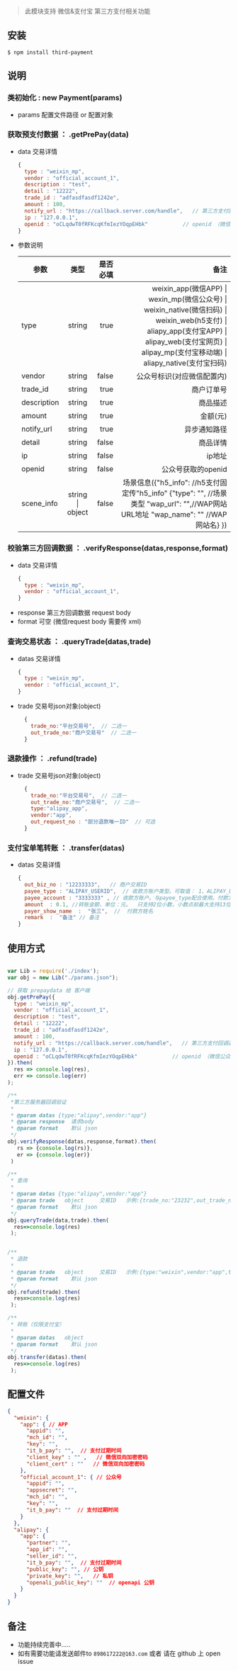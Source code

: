 
> 此模块支持 微信&支付宝 第三方支付相关功能


## 安装

```
$ npm install third-payment
```

## 说明

### 类初始化 : new Payment(params)
* params    配置文件路径 or 配置对象

### 获取预支付数据 ： .getPrePay(data)
* data      交易详情
  ```js
  {
    type : "weixin_mp",
    vendor : "official_account_1",
    description : "test",
    detail : "12222",
    trade_id : "adfasdfasdf1242e",
    amount : 100,
    notify_url : "https://callback.server.com/handle",   // 第三方支付回调通知地址
    ip : "127.0.0.1",
    openid : "oCLqdwT0fRFKcqKfmIezYOqpEHbk"           // openid （微信公众号支付获取）
  }

  ```
* 参数说明

  | 参数 | 类型 | 是否必填 | 备注 |
  | --- |:--:| -----:| -----:|
  |type | string | true| weixin_app(微信APP) \| wexin_mp(微信公众号) \| weixin_native(微信扫码) \| weixin_web(h5支付) \| aliapy_app(支付宝APP) \| alipay_web(支付宝网页) \| alipay_mp(支付宝移动端) \| aliapy_native(支付宝扫码) |
  |vendor|string|false|公众号标识(对应微信配置内)|
  |trade_id|string|true|商户订单号| 
  |description|string|true|商品描述| 
  |amount|string|true|金额(元)| 
  |notify_url|string|true|异步通知路径| 
  |detail|string|false|商品详情| 
  |ip|string|false|ip地址| 
  |openid|string|false|公众号获取的openid| 
  |scene_info|string \| object |false|场景信息({"h5_info": //h5支付固定传"h5_info" {"type": "",  //场景类型 "wap_url": "",//WAP网站URL地址 "wap_name": ""  //WAP 网站名} })| 

### 校验第三方回调数据 ： .verifyResponse(datas,response,format)
* data      交易详情
  ```js
  {
    type : "weixin_mp",
    vendor : "official_account_1",
  }
  ```
* response      第三方回调数据 request body
* format    可空  (微信request body 需要传 xml)

### 查询交易状态 ： .queryTrade(datas,trade)
* datas      交易详情
  ```js
  {
    type : "weixin_mp",
    vendor : "official_account_1",
  }
  ```
* trade    交易号json对象(object)
  ```js 
    { 
      trade_no:"平台交易号",  // 二选一
      out_trade_no:"商户交易号"  // 二选一
    }
  ```

### 退款操作 ： .refund(trade)

* trade    交易号json对象(object)
  ```js 
    { 
      trade_no:"平台交易号",  // 二选一
      out_trade_no:"商户交易号",  // 二选一
      type:"alipay_app",
      vendor:"app",
      out_request_no : "部分退款唯一ID"  // 可选
    }
  ```


### 支付宝单笔转账 ： .transfer(datas)
* datas      交易详情
  ```js
  {
    out_biz_no : "12233333",   // 商户交易ID
    payee_type : "ALIPAY_USERID",  // 收款方账户类型。可取值： 1、ALIPAY_USERID：支付宝账号对应的支付宝唯一用户号。以2088开头的16位纯数字组成。 2、ALIPAY_LOGONID：支付宝登录号，支持邮箱和手机号格式。
    payee_account : "3333333" , // 收款方账户。与payee_type配合使用。付款方和收款方不能是同一个账户
    amount  : 0.1, //转账金额，单位：元。  只支持2位小数，小数点前最大支持13位，金额必须大于等于0.1元。 最大转账金额以实际签约的限额为准
    payer_show_name  :  "张三",  //  付款方姓名
    remark  :  "备注" // 备注
  }
  ```


## 使用方式

```js

var Lib = require('./index');
var obj = new Lib("./params.json");

// 获取 prepaydata 给 客户端
obj.getPrePay({
  type : "weixin_mp",
  vendor : "official_account_1",
  description : "test",
  detail : "12222",
  trade_id : "adfasdfasdf1242e",
  amount : 100,
  notify_url : "https://callback.server.com/handle",   // 第三方支付回调通知地址
  ip : "127.0.0.1",
  openid : "oCLqdwT0fRFKcqKfmIezYOqpEHbk"           // openid （微信公众号支付获取）
}).then(
  res => console.log(res),
  err => console.log(err)
);

/**
 *第三方服务器回调验证
 *
 * @param datas {type:"alipay",vendor:"app"}
 * @param response  请求body
 * @param format    默认 json
 */
obj.verifyResponse(datas,response,format).then(
   rs => {console.log(rs)},
   er => {console.log(er)}
 )

/**
 * 查询
 *
 * @param datas {type:"alipay",vendor:"app"}
 * @param trade   object     交易ID   示例:{trade_no:"23232",out_trade_no:"1222"}   trade_no 与 out_trade_no 二选一
 * @param format    默认 json
 */
obj.queryTrade(data,trade).then(
  res=>console.log(res)
 );


/**
 * 退款
 *
 * @param trade   object     交易ID   示例:{type:"weixin",vendor:"app",trade_id:"23232","out_request_no":"213121"} 
 * @param format    默认 json
 */
obj.refund(trade).then(
  res=>console.log(res)
 );

/**
 * 转账（仅限支付宝）
 *
 * @param datas   object     
 * @param format    默认 json
 */
obj.transfer(datas).then(
  res=>console.log(res)
 );

```

## 配置文件

```json
{
  "weixin": {
    "app": { // APP
      "appid": "",
      "mch_id": "",
      "key": "",
      "it_b_pay": "",  // 支付过期时间
      "client_key" : "" ,   // 微信双向加密密码
      "client_cert" : ""   // 微信双向加密密码
    },
    "official_account_1": { // 公众号
      "appid": "",
      "appsecret": "",
      "mch_id": "",
      "key": "",
      "it_b_pay": ""  // 支付过期时间
    }
  },
  "alipay": {
    "app": {
      "partner": "",
      "app_id": "",
      "seller_id": "",
      "it_b_pay": "",  // 支付过期时间
      "public_key": "", // 公钥
      "private_key": "",   // 私钥
      "openali_public_key": ""  // openapi 公钥
    }
  }
}

```


## 备注

* 功能持续完善中.....
* 如有需要功能请发送邮件to ```898617222@163.com``` 或者 请在 github 上 open issue  